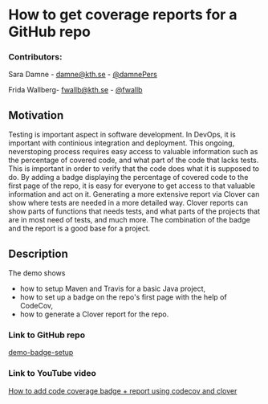 # How to get coverage reports for a GitHub repo

### Contributors:

Sara Damne - [damne@kth.se](damne@kth.se) - [@damnePers](https://github.com/damnePers)

Frida Wallberg- [fwallb@kth.se](fwallb@kth.se) - [@fwallb](https://github.com/fwallb)

## Motivation
Testing is important aspect in software development. In DevOps, it is important with continious integration and deployment. This ongoing, neverstoping process requires easy access to valuable information such as the percentage of covered code, and what part of the code that lacks tests. This is important in order to verify that the code does what it is supposed to do. By adding a badge displaying the percentage of covered code to the first page of the repo, it is easy for everyone to get access to that valuable information and act on it. Generating a more extensive report via Clover can show where tests are needed in a more detailed way. Clover reports can show parts of functions that needs tests, and what parts of the projects that are in most need of tests, and much more. The combination of the badge and the report is a good base for a project.

## Description
The demo shows 
- how to setup Maven and Travis for a basic Java project,
- how to set up a badge on the repo's first page with the help of CodeCov,
- how to generate a Clover report for the repo.

### Link to GitHub repo
[demo-badge-setup](https://github.com/damnePers/demo-coverage-setup/blob/main/README.md)

### Link to YouTube video
[How to add code coverage badge + report using codecov and clover](https://www.youtube.com/watch?v=X3kEkXOSUrM)
